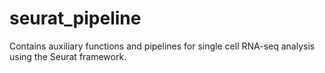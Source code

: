 # seurat_pipeline
Contains auxiliary functions and pipelines for single cell RNA-seq analysis using the Seurat framework.
